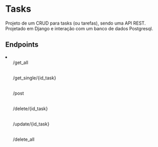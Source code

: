 # Tasks

Projeto de um CRUD para tasks (ou tarefas), sendo uma API REST. Projetado em Django e interação com um banco de dados Postgresql.

## Endpoints
<li>
<ul>/get_all</ul></br>
<ul>/get_single/{id_task}</ul></br>
<ul>/post</ul></br>
<ul>/delete/{id_task}</ul></br>
<ul>/update/{id_task}</ul></br>
<ul>/delete_all</ul></br>
</li>
